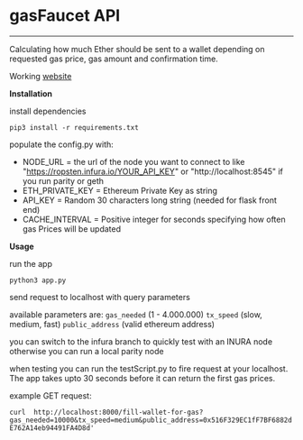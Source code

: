# gasFaucet API

---
Calculating how much Ether should be sent to a wallet depending on requested gas price, gas amount and confirmation time.

Working [website](https://api.digitpay.de/)

__Installation__

install dependencies

`pip3 install -r requirements.txt`

populate the config.py with:
 
- NODE_URL = the url of the node you want to connect to like "https://ropsten.infura.io/YOUR_API_KEY" or "http://localhost:8545" if you run parity or geth
- ETH_PRIVATE_KEY = Ethereum Private Key as string
- API_KEY = Random 30 characters long string (needed for flask front end)
- CACHE_INTERVAL = Positive integer for seconds specifying how often gas Prices will be updated
 
__Usage__

run the app

`python3 app.py`

send request to localhost with query parameters

available parameters are:
`gas_needed` (1 - 4.000.000)
`tx_speed` (slow, medium, fast)
`public_address` (valid ethereum address)


you can switch to the infura branch to quickly test with an INURA node 
otherwise you can run a local parity node 

when testing you can run the testScript.py to fire request at your localhost.
The app takes upto 30 seconds before it can return the first gas prices.

example GET request:

`curl  http://localhost:8000/fill-wallet-for-gas?gas_needed=10000&tx_speed=medium&public_address=0x516F329EC1fF7BF6882dE762A14eb94491FA4D8d'`
